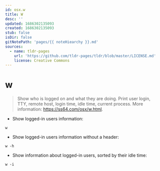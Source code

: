 ```yaml
---
id: osx.w
title: W
desc: ''
updated: 1686302135093
created: 1686302135093
stub: false
isDir: false
gitNotePath: 'pages/{{ noteHiearchy }}.md'
sources:
  - name: tldr-pages
    url: 'https://github.com/tldr-pages/tldr/blob/master/LICENSE.md'
    license: Creative Commons
---
```

# w

> Show who is logged on and what they are doing.
> Print user login, TTY, remote host, login time, idle time, current process.
> More information: <https://ss64.com/osx/w.html>.

- Show logged-in users information:

`w`

- Show logged-in users information without a header:

`w -h`

- Show information about logged-in users, sorted by their idle time:

`w -i`

